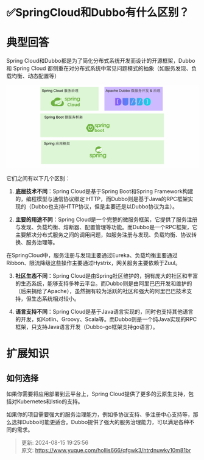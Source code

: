 # ✅SpringCloud和Dubbo有什么区别？

# 典型回答


Spring Cloud和Dubbo都是为了简化分布式系统开发而设计的开源框架，Dubbo 和 Spring Cloud 都侧重在对分布式系统中常见问题模式的抽象（如服务发现、负载均衡、动态配置等）



![1680876421773-804789b4-187c-4829-8f0d-b05ed7b16952.png](./img/W-hdnr5d6MI97-7R/1680876421773-804789b4-187c-4829-8f0d-b05ed7b16952-597681.png)





它们之间有以下几个区别：



1. **底层技术不同**：Spring Cloud是基于Spring Boot和Spring Framework构建的，编程模型与通信协议绑定 HTTP，而Dubbo则是基于Java的RPC框架实现的（Dubbo也支持HTTP协议，但是主要还是以Dubbo协议为主）。



2. **主要的用途不同**：Spring Cloud是一个完整的微服务框架，它提供了服务注册与发现、负载均衡、熔断器、配置管理等功能。而Dubbo是一个RPC框架，它主要解决分布式服务之间的调用问题，如服务注册与发现、负载均衡、协议转换、服务治理等。



在SpringCloud中，服务注册与发现主要通过Eureka、负载均衡主要通过Ribbon、限流降级这些操作主要通过Hystrix，网关服务主要依赖于Zuul。



3. **社区生态不同**：Spring Cloud是由Spring社区维护的，拥有庞大的社区和丰富的生态系统，能够支持多种云平台。而Dubbo则是由阿里巴巴开发和维护的（后来捐给了Apache），虽然拥有较为活跃的社区和强大的阿里巴巴技术支持，但生态系统相对较小。



4. **语言支持不同**：Spring Cloud是基于Java语言实现的，同时也支持其他语言的开发，如Kotlin、Groovy、Scala等。而Dubbo则是一个纯Java实现的RPC框架，只支持Java语言开发（<font style="color:rgb(34, 34, 34);">Dubbo-go框架支持go语言</font>）。

  
 

# 扩展知识


## 如何选择


如果你需要将应用部署到云平台上，Spring Cloud提供了更多的云原生支持，包括对Kubernetes和Istio的支持。



如果你的项目需要强大的服务治理能力，例如多协议支持、多注册中心支持等，那么选择Dubbo可能更适合。Dubbo提供了强大的服务治理能力，可以满足各种不同的需求。



> 更新: 2024-08-15 19:25:56  
> 原文: <https://www.yuque.com/hollis666/qfgwk3/htrdnuwky10m81br>